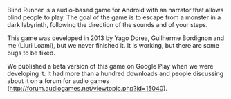 Blind Runner is a audio-based game for Android with an narrator that allows blind people to play. The goal of the game is to escape from a monster in a dark labyrinth, following the direction of the sounds and of your steps.

This game was developed in 2013 by Yago Dorea, Guilherme Bordignon and me (Liuri Loami), but we never finished it. It is working, but there are some bugs to be fixed. 

We published a beta version of this game on Google Play when we were developing it. It had more than a hundred downloads and people discussing about it on a forum for audio games (http://forum.audiogames.net/viewtopic.php?id=15040). 
